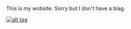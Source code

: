 This is my wobsite. Sorry but I don't have a blag.

[![alt tag](https://imgs.xkcd.com/comics/interblag.png)](https://xkcd.com/181/)